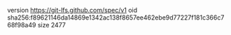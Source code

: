version https://git-lfs.github.com/spec/v1
oid sha256:f89621146da14869e1342ac138f8657ee462ebe9d77227f181c366c768f98a49
size 2477
